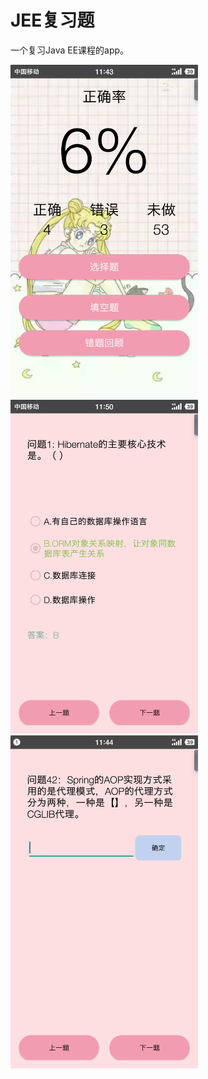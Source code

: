 # JEE复习题
一个复习Java EE课程的app。

<img src="https://github.com/lkmc2/AnswerLibrary/blob/master/images/pic1.png" width="300"/>  <img 
src="https://github.com/lkmc2/AnswerLibrary/blob/master/images/pic2.png" width="300"/>    <img 
src="https://github.com/lkmc2/AnswerLibrary/blob/master/images/pic3.png" width="300"/>
